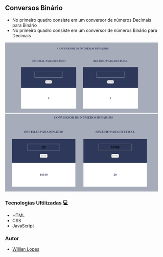 ## Conversos Binário 

- No primeiro quadro consiste em um conversor de números Decimais para Binário 
- No primeiro quadro consiste em um conversor de números Binário para Decimais 


<img src="assets/image/bin1.png" width="500px" />
<img src="assets/image/bin2.png" width="500px" />


### Tecnologias Ultilizadas 💻
- HTML
- CSS
- JavaScript


### Autor 


-  [Willian Lopes](https://github.com/Willian-Py)

